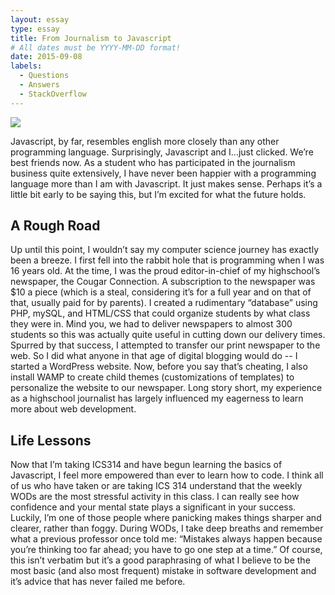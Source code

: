 ```yaml
---
layout: essay
type: essay
title: From Journalism to Javascript
# All dates must be YYYY-MM-DD format!
date: 2015-09-08
labels:
  - Questions
  - Answers
  - StackOverflow
---
```


<img class="ui medium left floated image" src="../images/rtfm.png">

Javascript, by far, resembles english more closely than any other programming language. Surprisingly, Javascript and I...just clicked. We’re best friends now. As a student who has participated in the journalism business quite extensively, I have never been happier with a programming language more than I am with  Javascript. It just makes sense. Perhaps it’s a little bit early to be saying this, but I’m excited for what the future holds. 

## A Rough Road

Up until this point, I wouldn’t say my computer science journey has exactly been a breeze. I first fell into the rabbit hole that is programming when I was 16 years old. At the time, I was the proud editor-in-chief of my highschool’s newspaper, the Cougar Connection. A subscription to the newspaper was $10 a piece (which is a steal, considering it’s for a full year and on that of that, usually paid for by parents). I created a rudimentary “database” using PHP, mySQL, and HTML/CSS that could organize students by what class they were in. Mind you, we had to deliver newspapers to almost 300 students so this was actually quite useful in cutting down our delivery times. Spurred by that success, I attempted to transfer our print newspaper to the web. So I did what anyone in that age of digital blogging would do -- I started a WordPress website. Now, before you say that’s cheating, I also install WAMP to create child themes (customizations of templates) to personalize the website to our newspaper. Long story short, my experience as a highschool journalist has largely influenced my eagerness to learn more about web development.

## Life Lessons

Now that I’m taking ICS314 and have begun learning the basics of Javascript, I feel more empowered than ever to learn how to code. I think all of us who have taken or are taking ICS 314 understand that the weekly WODs are the most stressful activity in this class. I can really see how confidence and your mental state plays a significant in your success. Luckily, I’m one of those people where panicking makes things sharper and clearer, rather than foggy. During WODs, I take deep breaths and remember what a previous professor once told me: “Mistakes always happen because you’re thinking too far ahead; you have to go one step at a time.” Of course, this isn’t verbatim but it’s a good paraphrasing of what I believe to be the most basic (and also most frequent) mistake in software development and it’s advice that has never failed me before.

```
